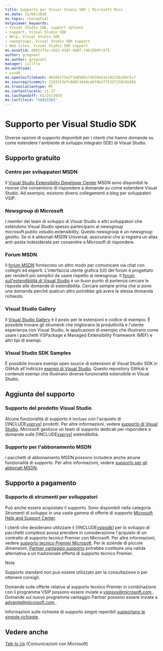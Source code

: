 ```yaml
---
title: Supporto per Visual Studio SDK | Microsoft Docs
ms.date: 11/04/2016
ms.topic: conceptual
helpviewer_keywords:
- Visual Studio SDK, support options
- support, Visual Studio SDK
- Help, Visual Studio SDK
- newsgroups, Visual Studio SDK support
- Web sites, Visual Studio SDK support
ms.assetid: d9011f5a-cb53-418f-9d8f-74b15b9fc5f5
author: gregvanl
ms.author: gregvanl
manager: jillfra
ms.workload:
- vssdk
ms.openlocfilehash: 90209173e2710850b174539eb3e292234c04c5c7
ms.sourcegitcommit: 2193323efc608118e0ce6f6b2ff532f158245d56
ms.translationtype: MT
ms.contentlocale: it-IT
ms.lasthandoff: 01/25/2019
ms.locfileid: "54922363"
---
```

# <a name="support-for-the-visual-studio-sdk"></a>Supporto per Visual Studio SDK
Diverse opzioni di supporto disponibili per i clienti che hanno domande su come estendere l'ambiente di sviluppo integrato (IDE) di Visual Studio.  
  
## <a name="free-support"></a>Supporto gratuito  
  
### <a name="msdn-development-center"></a>Centro per sviluppatori MSDN  
 Il [Visual Studio Extensibility Developer Center](http://go.microsoft.com/fwlink/?LinkID=84381) MSDN sono disponibili le risorse che consentono di rispondere a domande su come estendere Visual Studio. Ad esempio, esistono diversi collegamenti a blog per sviluppatori VSIP.  
  
### <a name="microsoft-newsgroups"></a>Newsgroup di Microsoft  
 I membri del team di sviluppo di Visual Studio e altri sviluppatori che estendono Visual Studio spesso partecipano al newsgroup microsoft.public.vstudio.extensibility. Questo newsgroup è un newsgroup gestito. Se si è abbonati MSDN Universal, assicurarsi che si registra un alias anti-posta indesiderata per consentire a Microsoft di rispondere.  
  
### <a name="msdn-forums"></a>Forum MSDN  
 Il [forum MSDN](http://go.microsoft.com/fwlink/?LinkID=76632) forniscono un altro modo per comunicare via chat con colleghi ed esperti. L'interfaccia utente grafica (UI) del forum è progettato per renderli più semplici da usare rispetto ai newsgroup. Il [forum sull'estendibilità di Visual Studio](http://go.microsoft.com/fwlink/?LinkID=121964) è un buon punto di partenza cercare le risposte alle domande di estendibilità. Cercare sempre prima che si pone una domanda perché qualcun altro potrebbe già avere la stessa domanda richiesto.  
  
### <a name="visual-studio-gallery"></a>Visual Studio Gallery  
 Il [Visual Studio Gallery](https://marketplace.visualstudio.com/) è il posto per le estensioni e codice di esempio. È possibile trovare gli strumenti che migliorano la produttività e l'utente esperienza con Visual Studio, le applicazioni di esempio che illustrano come usare i pacchetti VSPackage e Managed Extensibility Framework (MEF) e altri tipi di esempi.  
  
### <a name="visual-studio-sdk-samples"></a>Visual Studio SDK Samples

È possibile trovare esempi open source di estensioni di Visual Studio SDK in GitHub all'indirizzo [esempi di Visual Studio](https://github.com/Microsoft/VSSDK-Extensibility-Samples). Questo repository GitHub è contenuti esempi che illustrano diverse funzionalità estensibile in Visual Studio.

## <a name="included-support"></a>Aggiunta del supporto  
  
### <a name="visual-studio-product-support"></a>Supporto del prodotto Visual Studio  
 Alcune funzionalità di supporto è incluso con l'acquisto di [!INCLUDE[vsprvs](../code-quality/includes/vsprvs_md.md)] prodotti. Per altre informazioni, vedere [supporto di Visual Studio](http://msdn.microsoft.com/vstudio/cc136615.aspx). Microsoft gestisce un team di supporto dedicati per rispondere a domande sulle [!INCLUDE[vsprvs](../code-quality/includes/vsprvs_md.md)] estendibilità.  
  
### <a name="msdn-subscription-support"></a>Supporto per l'abbonamento MSDN  
 I pacchetti di abbonamento MSDN possono includere anche alcune funzionalità di supporto. Per altre informazioni, vedere [supporto per gli abbonati MSDN](https://msdn.microsoft.com/subscriptions/aa718661.aspx).  
  
## <a name="paid-support"></a>Supporto a pagamento  
  
### <a name="developer-tools-support"></a>Supporto di strumenti per sviluppatori  
 Può anche essere acquistato il supporto. Sono disponibili nella categoria Strumenti di sviluppo in una vasta gamma di offerte di supporto [Microsoft Help and Support Center](http://go.microsoft.com/fwlink/?LinkID=82383).  
  
 I clienti che desiderano utilizzare il [!INCLUDE[vsipsdk](../extensibility/includes/vsipsdk_md.md)] per lo sviluppo di pacchetti complessi possa prendere in considerazione l'acquisto di un contratto di supporto tecnico Premier con Microsoft. Per altre informazioni, vedere [supporto tecnico Premier Microsoft](http://go.microsoft.com/fwlink/?LinkID=76660). Per le aziende di piccole dimensioni, [Partner vantaggio supporto](http://www.microsoft.com/services/microsoftservices/srv_mspa.mspx) potrebbe costituire una valida alternativa a un tradizionale offerta di supporto tecnico Premier.  
  
> [!NOTE]
>  Supporto standard non può essere utilizzato per la consultazione o per ottenere consigli.  
  
 Domande sulle offerte relative al supporto tecnico Premier in combinazione con il programma VSIP possono essere inviate a [ vsipsvs@microsoft.com ](mailto:vsipsvs@microsoft.com). Domande sul nuovo programma vantaggio Partner possono essere inviate a [ advantg@microsoft.com ](mailto:advantg@microsoft.com).  
  
 Informazioni sulle richieste di supporto singoli reperibili [supportano le singole richieste](http://go.microsoft.com/fwlink/?LinkID=82385).  
  
## <a name="see-also"></a>Vedere anche  
 [Talk to Us](../ide/talk-to-us.md) (Comunicazioni con Microsoft)